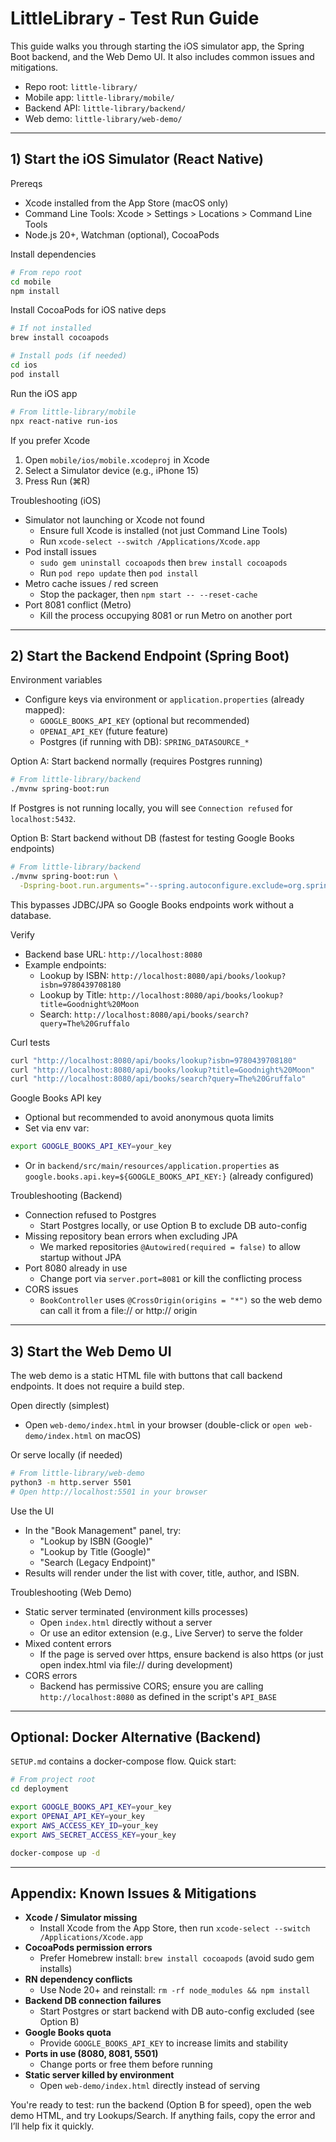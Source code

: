 # LittleLibrary - Test Run Guide

This guide walks you through starting the iOS simulator app, the Spring Boot backend, and the Web Demo UI. It also includes common issues and mitigations.

- Repo root: `little-library/`
- Mobile app: `little-library/mobile/`
- Backend API: `little-library/backend/`
- Web demo: `little-library/web-demo/`

---

## 1) Start the iOS Simulator (React Native)

Prereqs
- Xcode installed from the App Store (macOS only)
- Command Line Tools: Xcode > Settings > Locations > Command Line Tools
- Node.js 20+, Watchman (optional), CocoaPods

Install dependencies
```bash
# From repo root
cd mobile
npm install
```

Install CocoaPods for iOS native deps
```bash
# If not installed
brew install cocoapods

# Install pods (if needed)
cd ios
pod install
```

Run the iOS app
```bash
# From little-library/mobile
npx react-native run-ios
```

If you prefer Xcode
1. Open `mobile/ios/mobile.xcodeproj` in Xcode
2. Select a Simulator device (e.g., iPhone 15)
3. Press Run (⌘R)

Troubleshooting (iOS)
- Simulator not launching or Xcode not found
  - Ensure full Xcode is installed (not just Command Line Tools)
  - Run `xcode-select --switch /Applications/Xcode.app`
- Pod install issues
  - `sudo gem uninstall cocoapods` then `brew install cocoapods`
  - Run `pod repo update` then `pod install`
- Metro cache issues / red screen
  - Stop the packager, then `npm start -- --reset-cache`
- Port 8081 conflict (Metro)
  - Kill the process occupying 8081 or run Metro on another port

---

## 2) Start the Backend Endpoint (Spring Boot)

Environment variables
- Configure keys via environment or `application.properties` (already mapped):
  - `GOOGLE_BOOKS_API_KEY` (optional but recommended)
  - `OPENAI_API_KEY` (future feature)
  - Postgres (if running with DB): `SPRING_DATASOURCE_*`

Option A: Start backend normally (requires Postgres running)
```bash
# From little-library/backend
./mvnw spring-boot:run
```
If Postgres is not running locally, you will see `Connection refused` for `localhost:5432`.

Option B: Start backend without DB (fastest for testing Google Books endpoints)
```bash
# From little-library/backend
./mvnw spring-boot:run \
  -Dspring-boot.run.arguments="--spring.autoconfigure.exclude=org.springframework.boot.autoconfigure.jdbc.DataSourceAutoConfiguration,org.springframework.boot.autoconfigure.orm.jpa.HibernateJpaAutoConfiguration"
```
This bypasses JDBC/JPA so Google Books endpoints work without a database.

Verify
- Backend base URL: `http://localhost:8080`
- Example endpoints:
  - Lookup by ISBN: `http://localhost:8080/api/books/lookup?isbn=9780439708180`
  - Lookup by Title: `http://localhost:8080/api/books/lookup?title=Goodnight%20Moon`
  - Search: `http://localhost:8080/api/books/search?query=The%20Gruffalo`

Curl tests
```bash
curl "http://localhost:8080/api/books/lookup?isbn=9780439708180"
curl "http://localhost:8080/api/books/lookup?title=Goodnight%20Moon"
curl "http://localhost:8080/api/books/search?query=The%20Gruffalo"
```

Google Books API key
- Optional but recommended to avoid anonymous quota limits
- Set via env var:
```bash
export GOOGLE_BOOKS_API_KEY=your_key
```
- Or in `backend/src/main/resources/application.properties` as `google.books.api.key=${GOOGLE_BOOKS_API_KEY:}` (already configured)

Troubleshooting (Backend)
- Connection refused to Postgres
  - Start Postgres locally, or use Option B to exclude DB auto-config
- Missing repository bean errors when excluding JPA
  - We marked repositories `@Autowired(required = false)` to allow startup without JPA
- Port 8080 already in use
  - Change port via `server.port=8081` or kill the conflicting process
- CORS issues
  - `BookController` uses `@CrossOrigin(origins = "*")` so the web demo can call it from a file:// or http:// origin

---

## 3) Start the Web Demo UI

The web demo is a static HTML file with buttons that call backend endpoints. It does not require a build step.

Open directly (simplest)
- Open `web-demo/index.html` in your browser (double-click or `open web-demo/index.html` on macOS)

Or serve locally (if needed)
```bash
# From little-library/web-demo
python3 -m http.server 5501
# Open http://localhost:5501 in your browser
```

Use the UI
- In the "Book Management" panel, try:
  - "Lookup by ISBN (Google)"
  - "Lookup by Title (Google)"
  - "Search (Legacy Endpoint)"
- Results will render under the list with cover, title, author, and ISBN.

Troubleshooting (Web Demo)
- Static server terminated (environment kills processes)
  - Open `index.html` directly without a server
  - Or use an editor extension (e.g., Live Server) to serve the folder
- Mixed content errors
  - If the page is served over https, ensure backend is also https (or just open index.html via file:// during development)
- CORS errors
  - Backend has permissive CORS; ensure you are calling `http://localhost:8080` as defined in the script's `API_BASE`

---

## Optional: Docker Alternative (Backend)

`SETUP.md` contains a docker-compose flow. Quick start:
```bash
# From project root
cd deployment

export GOOGLE_BOOKS_API_KEY=your_key
export OPENAI_API_KEY=your_key
export AWS_ACCESS_KEY_ID=your_key
export AWS_SECRET_ACCESS_KEY=your_key

docker-compose up -d
```

---

## Appendix: Known Issues & Mitigations

- **Xcode / Simulator missing**
  - Install Xcode from the App Store, then run `xcode-select --switch /Applications/Xcode.app`
- **CocoaPods permission errors**
  - Prefer Homebrew install: `brew install cocoapods` (avoid sudo gem installs)
- **RN dependency conflicts**
  - Use Node 20+ and reinstall: `rm -rf node_modules && npm install`
- **Backend DB connection failures**
  - Start Postgres or start backend with DB auto-config excluded (see Option B)
- **Google Books quota**
  - Provide `GOOGLE_BOOKS_API_KEY` to increase limits and stability
- **Ports in use (8080, 8081, 5501)**
  - Change ports or free them before running
- **Static server killed by environment**
  - Open `web-demo/index.html` directly instead of serving

You're ready to test: run the backend (Option B for speed), open the web demo HTML, and try Lookups/Search. If anything fails, copy the error and I’ll help fix it quickly.
